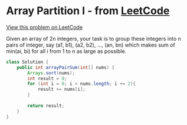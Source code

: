 # Array Partition I - from [LeetCode](https://leetcode.com)
[View this problem on LeetCode](https://leetcode.com/problems/array-partition-i/description/)

Given an array of 2n integers, your task is to group these integers into n pairs of integer, say (a1, b1), (a2, b2), ..., 
(an, bn) which makes sum of min(ai, bi) for all i from 1 to n as large as possible.

```java
class Solution {
    public int arrayPairSum(int[] nums) {
        Arrays.sort(nums);
        int result = 0;
        for (int i = 0; i < nums.length; i += 2){
            result += nums[i];
        }
        
        return result;
    }
}
```
